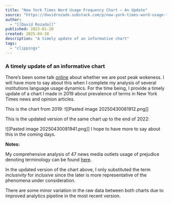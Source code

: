 ```yaml
---
title: "New York Times Word Usage Frequency Chart – An Update"
source: "https://davidrozado.substack.com/p/new-york-times-word-usage-frequency"
author:
  - "[[David Rozado]]"
published: 2023-01-20
created: 2025-04-30
description: "A timely update of an informative chart"
tags:
  - "clippings"
---
```

### A timely update of an informative chart

There’s been some talk [online](https://twitter.com/balajis/status/1626066621726085121) about whether we are post peak wokeness. I will have more to say about this when I complete my analysis of several institutions language usage dynamics. For the time being, I provide a timely update of a chart I made in 2019 about prevalence of terms in New York Times news and opinion articles.

This is the chart from 2019:
![[Pasted image 20250430081912.png]]

This is the updated version of the same chart up to the end of 2022:

![[Pasted image 20250430081941.png]]
I hope to have more to say about this in the coming days.

**Notes:**

My comprehensive analysis of 47 news media outlets usage of prejudice denoting terminology can be found [here](https://davidrozado.substack.com/p/ppdwnmd).

In the updated version of the chart above, I only substituted the term *inclusivity* for *inclusive* since the later is more representative of the phenomena under consideration.

There are some minor variation in the raw data between both charts due to improved analytics pipeline in the most recent version.